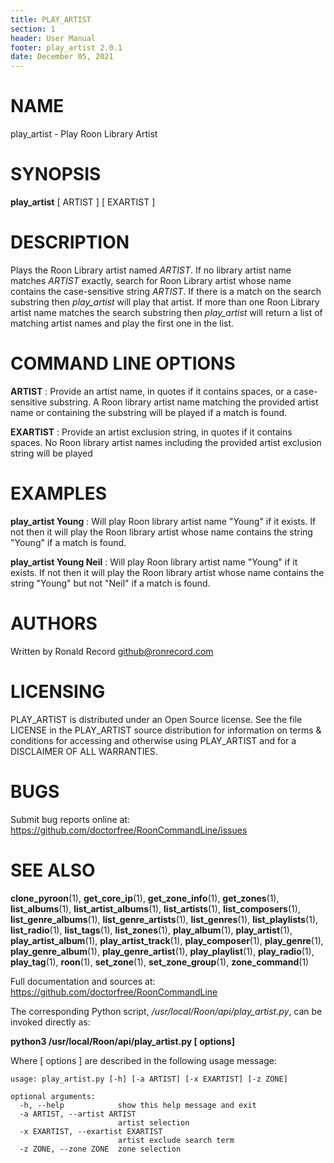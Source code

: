 ```yaml
---
title: PLAY_ARTIST
section: 1
header: User Manual
footer: play_artist 2.0.1
date: December 05, 2021
---
```

# NAME
play_artist - Play Roon Library Artist

# SYNOPSIS
**play_artist** [ ARTIST ] [ EXARTIST ]

# DESCRIPTION
Plays the Roon Library artist named *ARTIST*. If no library artist name matches *ARTIST* exactly, search for Roon Library artist whose name contains the case-sensitive string *ARTIST*. If there is a match on the search substring then *play_artist* will play that artist. If more than one Roon Library artist name matches the search substring then *play_artist* will return a list of matching artist names and play the first one in the list.

# COMMAND LINE OPTIONS
**ARTIST**
:  Provide an artist name, in quotes if it contains spaces, or a case-sensitive substring. A Roon library artist name matching the provided artist name or containing the substring will be played if a match is found.

**EXARTIST**
: Provide an artist exclusion string, in quotes if it contains spaces. No Roon library artist names including the provided artist exclusion string will be played

# EXAMPLES
**play_artist Young**
: Will play Roon library artist name "Young" if it exists. If not then it will play the Roon library artist whose name contains the string "Young" if a match is found.

**play_artist Young Neil**
: Will play Roon library artist name "Young" if it exists. If not then it will play the Roon library artist whose name contains the string "Young" but not "Neil" if a match is found.

# AUTHORS
Written by Ronald Record github@ronrecord.com

# LICENSING
PLAY_ARTIST is distributed under an Open Source license.
See the file LICENSE in the PLAY_ARTIST source distribution
for information on terms &amp; conditions for accessing and
otherwise using PLAY_ARTIST and for a DISCLAIMER OF ALL WARRANTIES.

# BUGS
Submit bug reports online at: https://github.com/doctorfree/RoonCommandLine/issues

# SEE ALSO
**clone_pyroon**(1), **get_core_ip**(1), **get_zone_info**(1), **get_zones**(1), **list_albums**(1), **list_artist_albums**(1), **list_artists**(1), **list_composers**(1), **list_genre_albums**(1), **list_genre_artists**(1), **list_genres**(1), **list_playlists**(1), **list_radio**(1), **list_tags**(1), **list_zones**(1), **play_album**(1), **play_artist**(1), **play_artist_album**(1), **play_artist_track**(1), **play_composer**(1), **play_genre**(1), **play_genre_album**(1), **play_genre_artist**(1), **play_playlist**(1), **play_radio**(1), **play_tag**(1), **roon**(1), **set_zone**(1), **set_zone_group**(1), **zone_command**(1)

Full documentation and sources at: https://github.com/doctorfree/RoonCommandLine

The corresponding Python script, */usr/local/Roon/api/play_artist.py*,
can be invoked directly as:

**python3 /usr/local/Roon/api/play_artist.py [ options]**

Where [ options ] are described in the following usage message:

~~~~
usage: play_artist.py [-h] [-a ARTIST] [-x EXARTIST] [-z ZONE]

optional arguments:
  -h, --help            show this help message and exit
  -a ARTIST, --artist ARTIST
                        artist selection
  -x EXARTIST, --exartist EXARTIST
                        artist exclude search term
  -z ZONE, --zone ZONE  zone selection
~~~~
